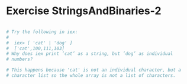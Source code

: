 Exercise StringsAndBinaries-2
=============================

```elixir

# Try the following in iex:
#
​#	​iex>​ [ ​'cat'​ | ​'dog'​ ]
​#	['cat',100,111,103]
# Why does iex print ’cat’ as a string, but ’dog’ as individual
# numbers?

# This happens because 'cat' is not an individual character, but a
# character list so the whole array is not a list of characters.


```
